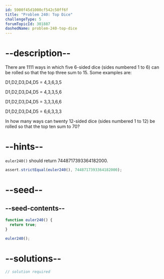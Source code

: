 ```yaml
---
id: 5900f45d1000cf542c50ff6f
title: "Problem 240: Top Dice"
challengeType: 5
forumTopicId: 301887
dashedName: problem-240-top-dice
---
```


# --description--

There are 1111 ways in which five 6-sided dice (sides numbered 1 to 6) can be rolled so that the top three sum to 15. Some examples are:

D1,D2,D3,D4,D5 = 4,3,6,3,5

D1,D2,D3,D4,D5 = 4,3,3,5,6

D1,D2,D3,D4,D5 = 3,3,3,6,6

D1,D2,D3,D4,D5 = 6,6,3,3,3

In how many ways can twenty 12-sided dice (sides numbered 1 to 12) be rolled so that the top ten sum to 70?

# --hints--

`euler240()` should return 7448717393364182000.

```js
assert.strictEqual(euler240(), 7448717393364182000);
```

# --seed--

## --seed-contents--

```js
function euler240() {
  return true;
}

euler240();
```

# --solutions--

```js
// solution required
```
